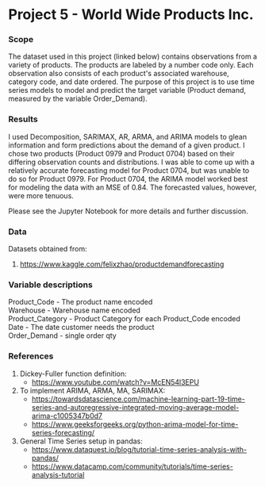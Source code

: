# Project 5 - World Wide Products Inc.

### Scope

The dataset used in this project (linked below) contains observations from a variety of products. The products are labeled by a number code only. Each observation also consists of each product's associated warehouse, category code, and date ordered.  The purpose of this project is to use time series models to model and predict the target variable (Product demand, measured by the variable Order_Demand).

### Results

I used Decomposition, SARIMAX, AR, ARMA, and ARIMA models to glean information and form predictions about the demand of a given product. I chose two products (Product 0979 and Product 0704) based on their differing observation counts and distributions. I was able to come up with a relatively accurate forecasting model for Product 0704, but was unable to do so for Product 0979. For Product 0704, the ARIMA model worked best for modeling the data with an MSE of 0.84. The forecasted values, however, were more tenuous.

Please see the Jupyter Notebook for more details and further discussion.

### Data
Datasets obtained from:
1. https://www.kaggle.com/felixzhao/productdemandforecasting


### Variable descriptions

Product_Code - The product name encoded <br />
Warehouse - Warehouse name encoded <br />
Product_Category - Product Category for each Product_Code encoded <br />
Date - The date customer needs the product <br />
Order_Demand - single order qty <br />

### References
1. Dickey-Fuller function definition:
    - https://www.youtube.com/watch?v=McEN54l3EPU
2. To implement ARIMA, ARMA, MA, SARIMAX:
     - https://towardsdatascience.com/machine-learning-part-19-time-series-and-autoregressive-integrated-moving-average-model-arima-c1005347b0d7
     - https://www.geeksforgeeks.org/python-arima-model-for-time-series-forecasting/
2. General Time Series setup in pandas:
    - https://www.dataquest.io/blog/tutorial-time-series-analysis-with-pandas/
    - https://www.datacamp.com/community/tutorials/time-series-analysis-tutorial
